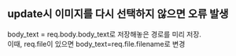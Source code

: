 ## update시 이미지를 다시 선택하지 않으면 오류 발생
body_text = req.body.body_text로 저장해놓은 경로를 미리 저장.   
이때, req.file이 있으면 body_text=req.file.filename로 변경

